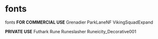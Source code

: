 # fonts
fonts
**FOR COMMERCIAL USE**
Grenadier
ParkLaneNF
VikingSquadExpand

**PRIVATE USE**
Futhark
Rune
Runeslasher
Runeicity_Decorative001
